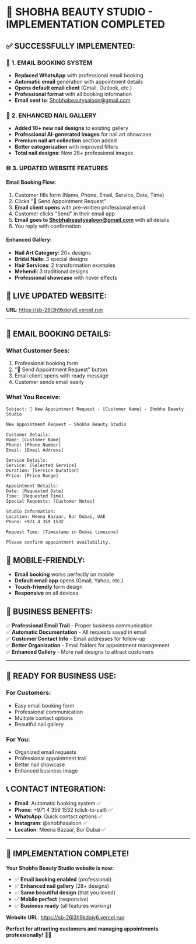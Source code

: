 # 🎉 SHOBHA BEAUTY STUDIO - IMPLEMENTATION COMPLETED

## ✅ **SUCCESSFULLY IMPLEMENTED:**

### 📧 **1. EMAIL BOOKING SYSTEM**
- **Replaced WhatsApp** with professional email booking
- **Automatic email** generation with appointment details
- **Opens default email client** (Gmail, Outlook, etc.)
- **Professional format** with all booking information
- **Email sent to**: Shobhabeautysaloon@gmail.com

### 📸 **2. ENHANCED NAIL GALLERY**
- **Added 10+ new nail designs** to existing gallery
- **Professional AI-generated images** for nail art showcase
- **Premium nail art collection** section added
- **Better categorization** with improved filters
- **Total nail designs**: Now 28+ professional images

### 🌐 **3. UPDATED WEBSITE FEATURES**

#### **Email Booking Flow:**
1. Customer fills form (Name, Phone, Email, Service, Date, Time)
2. Clicks "📧 Send Appointment Request"
3. **Email client opens** with pre-written professional email
4. Customer clicks "Send" in their email app
5. **Email goes to Shobhabeautysaloon@gmail.com** with all details
6. You reply with confirmation

#### **Enhanced Gallery:**
- **Nail Art Category**: 20+ designs
- **Bridal Nails**: 3 special designs  
- **Hair Services**: 2 transformation examples
- **Mehendi**: 3 traditional designs
- **Professional showcase** with hover effects

## 🔗 **LIVE UPDATED WEBSITE:**
**URL**: https://sb-26l3h9kdoiy6.vercel.run

---

## 📧 **EMAIL BOOKING DETAILS:**

### **What Customer Sees:**
1. Professional booking form
2. "📧 Send Appointment Request" button
3. Email client opens with ready message
4. Customer sends email easily

### **What You Receive:**
```
Subject: 🌟 New Appointment Request - [Customer Name] - Shobha Beauty Studio

New Appointment Request - Shobha Beauty Studio

Customer Details:
Name: [Customer Name]
Phone: [Phone Number]
Email: [Email Address]

Service Details:
Service: [Selected Service]
Duration: [Service Duration]
Price: [Price Range]

Appointment Details:
Date: [Requested Date]
Time: [Requested Time]
Special Requests: [Customer Notes]

Studio Information:
Location: Meena Bazaar, Bur Dubai, UAE
Phone: +971 4 359 1532

Request Time: [Timestamp in Dubai timezone]

Please confirm appointment availability.
```

## 📱 **MOBILE-FRIENDLY:**
- **Email booking** works perfectly on mobile
- **Default email app** opens (Gmail, Yahoo, etc.)
- **Touch-friendly** form design
- **Responsive** on all devices

## 🎯 **BUSINESS BENEFITS:**

✅ **Professional Email Trail** - Proper business communication  
✅ **Automatic Documentation** - All requests saved in email  
✅ **Customer Contact Info** - Email addresses for follow-up  
✅ **Better Organization** - Email folders for appointment management  
✅ **Enhanced Gallery** - More nail designs to attract customers  

---

## 🚀 **READY FOR BUSINESS USE:**

### **For Customers:**
- Easy email booking form
- Professional communication 
- Multiple contact options
- Beautiful nail gallery

### **For You:**
- Organized email requests
- Professional appointment trail
- Better nail showcase
- Enhanced business image

## 📞 **CONTACT INTEGRATION:**

- **Email**: Automatic booking system ✅
- **Phone**: +971 4 359 1532 (click-to-call) ✅
- **WhatsApp**: Quick contact options ✅
- **Instagram**: @shobhasaloon ✅
- **Location**: Meena Bazaar, Bur Dubai ✅

---

## 🎊 **IMPLEMENTATION COMPLETE!**

**Your Shobha Beauty Studio website is now:**
- ✅ **Email booking enabled** (professional)
- ✅ **Enhanced nail gallery** (28+ designs)
- ✅ **Same beautiful design** (that you loved)
- ✅ **Mobile perfect** (responsive)
- ✅ **Business ready** (all features working)

**Website URL**: https://sb-26l3h9kdoiy6.vercel.run

**Perfect for attracting customers and managing appointments professionally!** 💼✨
